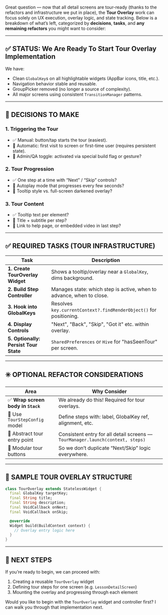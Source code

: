 Great question — now that all detail screens are tour-ready (thanks to the refactors and infrastructure we put in place), the **Tour Overlay** work can focus solely on UX execution, overlay logic, and state tracking. Below is a breakdown of what’s left, categorized by **decisions**, **tasks**, and **any remaining refactors** you might want to consider:

---

## ✅ **STATUS: We Are Ready To Start Tour Overlay Implementation**

We have:
- Clean `GlobalKey`s on all highlightable widgets (AppBar icons, title, etc.).
- Navigation behavior stable and reusable.
- GroupPicker removed (no longer a source of complexity).
- All major screens using consistent `TransitionManager` patterns.

---

## 🧠 DECISIONS TO MAKE

### 1. **Triggering the Tour**
- ✅ Manual: button/tap starts the tour (easiest).
- 🔲 Automatic: first visit to screen or first-time user (requires persistent state).
- 🔲 Admin/QA toggle: activated via special build flag or gesture?

### 2. **Tour Progression**
- ✅ One step at a time with “Next” / “Skip” controls?
- 🔲 Autoplay mode that progresses every few seconds?
- 🔲 Tooltip style vs. full-screen darkened overlay?

### 3. **Tour Content**
- ✅ Tooltip text per element?
- 🔲 Title + subtitle per step?
- 🔲 Link to help page, or embedded video in last step?

---

## ✅ REQUIRED TASKS (TOUR INFRASTRUCTURE)

| Task | Description |
|------|-------------|
| **1. Create TourOverlay Widget** | Shows a tooltip/overlay near a `GlobalKey`, dims background. |
| **2. Build Step Controller** | Manages state: which step is active, when to advance, when to close. |
| **3. Hook into GlobalKeys** | Resolves `key.currentContext?.findRenderObject()` for positioning. |
| **4. Display Controls** | "Next", "Back", "Skip", "Got it" etc. within overlay. |
| **5. Optionally: Persist Tour State** | `SharedPreferences` or `Hive` for "hasSeenTour" per screen. |

---

## ✳️ OPTIONAL REFACTOR CONSIDERATIONS

| Area | Why Consider |
|------|--------------|
| ✅ **Wrap screen body in `Stack`** | We already do this! Required for tour overlays. |
| 🔲 Use `TourStepConfig` model | Define steps with: label, GlobalKey ref, alignment, etc. |
| 🔲 Abstract tour entry point | Consistent entry for all detail screens — `TourManager.launch(context, steps)` |
| 🔲 Modular tour buttons | So we don’t duplicate “Next/Skip” logic everywhere. |

---

## 🧩 SAMPLE TOUR OVERLAY STRUCTURE

```dart
class TourOverlay extends StatelessWidget {
  final GlobalKey targetKey;
  final String title;
  final String description;
  final VoidCallback onNext;
  final VoidCallback onSkip;

  @override
  Widget build(BuildContext context) {
    // Overlay entry logic here
  }
}
```

---

## 🚀 NEXT STEPS

If you’re ready to begin, we can proceed with:

1. Creating a reusable `TourOverlay` widget
2. Defining tour steps for one screen (e.g. `LessonDetailScreen`)
3. Mounting the overlay and progressing through each element

Would you like to begin with the `TourOverlay` widget and controller first? I can walk you through that implementation next.